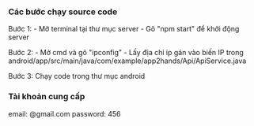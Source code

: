 ### Các bước chạy source code

Bước 1:
    - Mở terminal tại thư mục server
    - Gõ "npm start" để khởi động server

Bước 2: 
    - Mở cmd và gõ "ipconfig"
    - Lấy địa chỉ ip gán vào biến IP trong android/app/src/main/java/com/example/app2hands/Api/ApiService.java

Bước 3: Chạy code trong thư mục android

### Tài khoản cung cấp

email: @gmail.com
password: 456